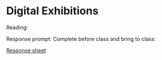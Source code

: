 # Digital Exhibitions

Reading:

Response prompt: Complete before class and bring to class:

[Response sheet](https://github.com/allenjromano/techmem2019/raw/master/response_sheets/techmem_response.pdf)
